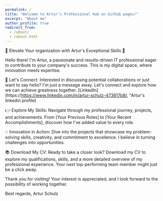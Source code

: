 ```yaml
---
permalink: /
title: "Welcome to Artur's Professional Hub on Github pages!"
excerpt: "About me"
author_profile: true
redirect_from: 
  - /about/
  - /about.html
---
```


🚀 Elevate Your organization with Artur's Exceptional Skills 🚀

Hello there! I'm Artur, a passionate and results-driven IT professional eager to contribute to your company's success. This is my digital space, where innovation meets expertise.


📧 Let's Connect: Interested in discussing potential collaborations or just want to say hello? I'm just a message away. Let's connect and explore how we can achieve greatness together. [LinkedIn](https://https://www.linkedin.com/in/artur-schulz-473817b8/, "Artur's linkedin profile)

 👉 Explore My Skills: Navigate through my professional journey, projects, and achievements. From [Your Previous Roles] to [Your Recent Accomplishments], discover how I've added value to every role.

💡 Innovation in Action: Dive into the projects that showcase my problem-solving skills, creativity, and commitment to excellence. I believe in turning challenges into opportunities.

📚 Download My CV: Ready to take a closer look? Download my CV to explore my qualifications, skills, and a more detailed overview of my professional experience. Your next top-performing team member might just be a click away.



Thank you for visiting! Your interest is appreciated, and I look forward to the possibility of working together.

Best regards,
Artur Schulz
